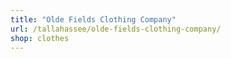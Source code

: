 ```yaml
---
title: "Olde Fields Clothing Company"
url: /tallahassee/olde-fields-clothing-company/
shop: clothes
---
```

